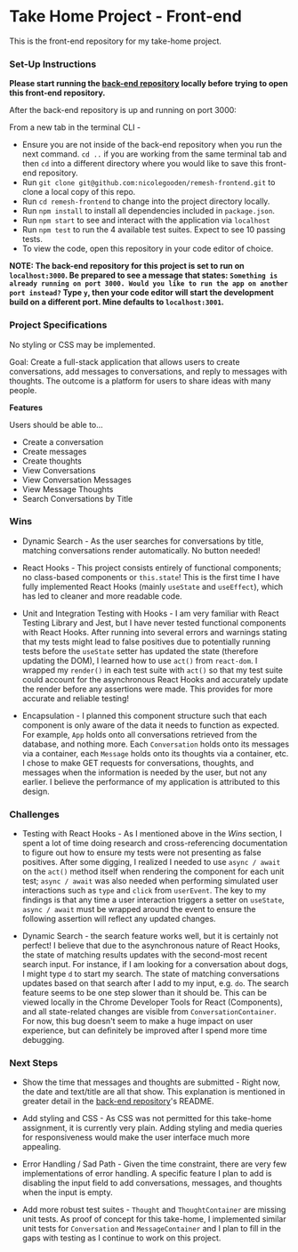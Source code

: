 # Take Home Project - Front-end

This is the front-end repository for my take-home project. 

### Set-Up Instructions

**Please start running the [back-end repository](https://github.com/nicolegooden/remesh) locally before trying to open this front-end repository.**

After the back-end repository is up and running on port 3000: 

From a new tab in the terminal CLI -
+ Ensure you are not inside of the back-end repository when you run the next command. `cd ..` if you are working from the same terminal tab and then `cd` into a different directory where you would like to save this front-end repository. 
+ Run `git clone git@github.com:nicolegooden/remesh-frontend.git` to clone a local copy of this repo.
+ Run `cd remesh-frontend` to change into the project directory locally.
+ Run `npm install` to install all dependencies included in `package.json`.
+ Run `npm start` to see and interact with the application via `localhost`
+ Run `npm test` to run the 4 available test suites. Expect to see 10 passing tests.
+ To view the code, open this repository in your code editor of choice. 

**NOTE: The back-end repository for this project is set to run on `localhost:3000`. Be prepared to see a message that states: `Something is already running on port 3000. Would you like to run the app on another port instead?` Type `y`, then your code editor will start the development build on a different port. Mine defaults to `localhost:3001`.**

### Project Specifications

No styling or CSS may be implemented.

Goal: Create a full-stack application that allows users to create conversations, add messages to conversations, and reply to messages with thoughts. The outcome is a platform for users to share ideas with many people.

**Features**

Users should be able to...

+ Create a conversation
+ Create messages
+ Create thoughts
+ View Conversations
+ View Conversation Messages
+ View Message Thoughts
+ Search Conversations by Title

### Wins

+ Dynamic Search - As the user searches for conversations by title, matching conversations render automatically. No button needed!

+ React Hooks - This project consists entirely of functional components; no class-based components or `this.state`! This is the first time I have fully implemented React Hooks (mainly `useState` and `useEffect`), which has led to cleaner and more readable code.

+ Unit and Integration Testing with Hooks - I am very familiar with React Testing Library and Jest, but I have never tested functional components with React Hooks. After running into several errors and warnings stating that my tests might lead to false positives due to potentially running tests before the `useState` setter has updated the state (therefore updating the DOM), I learned how to use `act()` from `react-dom`. I wrapped my `render()` in each test suite with `act()` so that my test suite could account for the asynchronous React Hooks and accurately update the render before any assertions were made. This provides for more accurate and reliable testing!

+ Encapsulation - I planned this component structure such that each component is only aware of the data it needs to function as expected. For example, `App` holds onto all conversations retrieved from the database, and nothing more. Each `Conversation` holds onto its messages via a container, each `Message` holds onto its thoughts via a container, etc. I chose to make GET requests for conversations, thoughts, and messages when the information is needed by the user, but not any earlier. I believe the performance of my application is attributed to this design.

### Challenges

+ Testing with React Hooks - As I mentioned above in the *Wins* section, I spent a lot of time doing research and cross-referencing documentation to figure out how to ensure my tests were not presenting as false positives. After some digging, I realized I needed to use `async / await` on the `act()` method itself when rendering the component for each unit test; `async / await` was also needed when performing simulated user interactions such as `type` and `click` from `userEvent`. The key to my findings is that any time a user interaction triggers a setter on `useState`, `async / await` must be wrapped around the event to ensure the following assertion will reflect any updated changes.

+ Dynamic Search - the search feature works well, but it is certainly not perfect! I believe that due to the asynchronous nature of React Hooks, the state of matching results updates with the second-most recent search input. For instance, if I am looking for a conversation about dogs, I might type `d` to start my search. The state of matching conversations updates based on that search after I add to my input, e.g. `do`. The search feature seems to be one step slower than it should be. This can be viewed locally in the Chrome Developer Tools for React (Components), and all state-related changes are visible from `ConversationContainer`. For now, this bug doesn't seem to make a huge impact on user experience, but can definitely be improved after I spend more time debugging.

### Next Steps

+ Show the time that messages and thoughts are submitted - Right now, the date and text/title are all that show. This explanation is mentioned in greater detail in the [back-end repository](https://github.com/nicolegooden/remesh)'s README.

+ Add styling and CSS - As CSS was not permitted for this take-home assignment, it is currently very plain. Adding styling and media queries for responsiveness would make the user interface much more appealing.

+ Error Handling / Sad Path - Given the time constraint, there are very few implementations of error handling. A specific feature I plan to add is disabling the input field to add conversations, messages, and thoughts when the input is empty.

+ Add more robust test suites - `Thought` and `ThoughtContainer` are missing unit tests. As proof of concept for this take-home, I implemented similar unit tests for `Conversation` and `MessageContainer` and I plan to fill in the gaps with testing as I continue to work on this project.